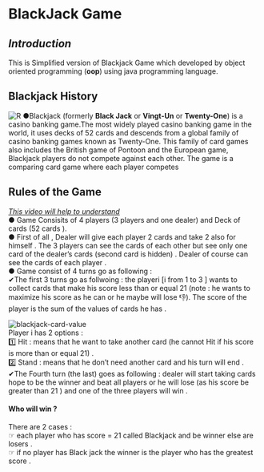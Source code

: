# BlackJack Game
## *Introduction*
This is  Simplified version of Blackjack Game which developed by object oriented programming (**oop**) using java programming language.
## Blackjack History
![R](https://user-images.githubusercontent.com/99830416/156048934-9867ddba-4c81-49d8-84e1-ba5c6e472411.jpg)
●Blackjack (formerly **Black Jack** or **Vingt-Un** or **Twenty-One**) is a casino banking game.The most widely played casino banking game in the world, it uses decks of 52 cards and descends from a global family of casino banking games known as Twenty-One. This family of card games also includes the British game of Pontoon and the European game, Blackjack players do not compete against each other. The game is a comparing card game where each player competes
## Rules of the Game
*[This video will help to understand](https://www.youtube.com/watch?v=24eo9AZzEoQ&t=250s)*<br />
● Game Consisits of 4 players (3 players and one dealer) and Deck of cards (52 cards ).<br />
● First of all , Dealer will give each player 2 cards and take 2 also for himself . The 3 players can see the cards of each other but see only one card of the dealer’s cards (second card  is hidden) . Dealer of course can see the cards of each player .<br />
● Game consist of 4 turns go as following : <br />
 ✔The first 3 turns go as  follwoing : the  playeri [i from 1 to 3 ] wants to collect cards that make his score less than or equal 21 (note : he wants to maximize his score as he  can or he maybe will lose 👎). The score of the player is the sum of the values of cards he has .
 
 ![blackjack-card-value](https://user-images.githubusercontent.com/99830416/156063405-e3bb790f-ffb3-4a14-a5db-91bed8a90ec3.jpg)
 <br />
Player i has 2 options : <br /> 1️⃣ Hit : means that he want to take  another card (he cannot Hit if his score is more than or equal 21) . <br /> 2️⃣ Stand : means that he don’t need another card and his turn will end  . <br />
 ✔The Fourth turn (the last) goes as following : dealer will start taking cards hope to be the winner and beat all players or he will lose (as his score be greater than 21 ) and one of the three players will win .
#### Who will win ? 
There are 2 cases : <br /> ☞ each player who has score = 21 called Blackjack and be winner else are losers . <br />
☞ if no player has Black jack the winner is the player who has the greatest score . <br />

 
